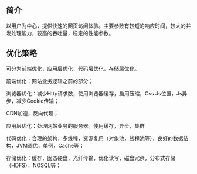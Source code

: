 ## 简介
以用户为中心，提供快速的网页访问体验。主要参数有较短的响应时间，较大的并发处理能力，较高的吞吐量，稳定的性能参数。

## 优化策略
可分为前端优化，应用层优化，代码层优化，存储层优化。

前端优化：网站业务逻辑之前的部分；

浏览器优化：减少Http请求数，使用浏览器缓存，启用压缩，Css Js位置，Js异步，减少Cookie传输；

CDN加速，反向代理；

应用层优化：处理网站业务的服务器。使用缓存，异步，集群

代码优化：合理的架构，多线程，资源复用（对象池，线程池等），良好的数据结构，JVM调优，单例，Cache等；

存储优化：缓存，固态硬盘，光纤传输，优化读写，磁盘冗余，分布式存储（HDFS），NOSQL等；